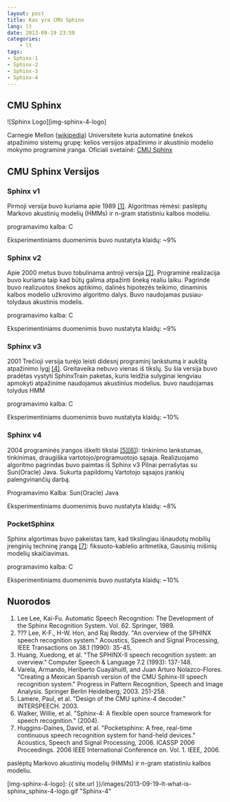 ```yaml
---
layout: post 
title: Kas yra CMU Sphinx
lang: lt
date: 2013-09-19 23:59
categories:
    - lt
tags:
- Sphinx-1
- Sphinx-2
- Sphinx-3
- Sphinx-4    
---
```




CMU Sphinx
---------------------

![Sphinx Logo][img-sphinx-4-logo]


Carnegie Mellon ([wikipedia][url-sphinx-wikipedia]) Universitete kuria automatinė šnekos 
atpažinimo sistemų grupę:  kelios versijos atpažinimo ir akustinio 
modelio mokymo programinė įranga. Oficiali svetainė: [CMU Sphinx][url-cmusphinx]


CMU Sphinx Versijos
---------------------

### Sphinx v1

Pirmoji versija buvo kuriama apie 1989 [[1]](#Lee1989). Algoritmas 
rėmėsi: paslėptų Markovo akustinių modelių (HMMs) ir n-gram statistiniu kalbos modeliu. 

programavimo kalba: C

Eksperimentiniams duomenimis buvo nustatyta klaidų: ~9%

### Sphinx v2

Apie 2000 metus buvo tobulinama antroji versija [[2]](#Huang1993). 
Programinė realizacija buvo kuriama taip kad būtų galima atpažinti 
šneką realiu laiku. Pagrinde buvo realizuotos šnekos aptikimo, 
dalinės hipotezės teikimo, dinaminis kalbos modelio užkrovimo 
algoritmo dalys. Buvo naudojamas pusiau-tolydaus akustinis modelis.

programavimo kalba: C

Eksperimentiniams duomenimis buvo nustatyta klaidų: ~9%

### Sphinx v3

2001 Trečioji versija turėjo leisti didesnį programinį lankstumą 
ir aukštą atpažinimo lygį [[4]](#Varela2003). Greitaveika nebuvo 
vienas iš tikslų. Su šia versija buvo pradėtas vystyti SphinxTrain paketas, kuris 
leidžia sulyginai lengviau apmokyti atpažinime naudojamus akustinius 
modelius. buvo naudojamas tolydus HMM

programavimo kalba: C

Eksperimentiniams duomenimis buvo nustatyta klaidų: ~10%

### Sphinx v4

2004 programinės įrangos iškelti tikslai [[5]](#Lamere2003)[[6]](#Walker2004)): tinkinimo lankstumas, tinkinimas, 
draugiška vartotojo/programuotojo sąsaja. Realizuojamo algoritmo 
pagrindas buvo paimtas iš Sphinx v3 Pilnai perrašytas su Sun(Oracle) 
Java. Sukurta papildomų Vartotojo sąsajos įrankių palengvinančių darbą.

Programavimo Kalba: Sun(Oracle) Java

Eksperimentiniams duomenimis buvo nustatyta klaidų: ~8%


### PocketSphinx

Sphinx algortimas buvo pakeistas tam, kad tikslingiau išnaudotų 
mobilių įrenginių techninę įrangą [[7]](#Huggins2006): 
fiksuoto-kablelio aritmetika, Gausinių mišinių modelių skaičiavimas. 

programavimo kalba: C

Eksperimentiniams duomenimis buvo nustatyta klaidų: ~10%


Nuorodos
---------------------
1. <a id="Lee1989"></a> Lee Lee, Kai-Fu. Automatic Speech Recognition: The Development of the Sphinx Recognition System. Vol. 62. Springer, 1989.
2. <a id="Lee1990">???</a> Lee, K-F., H-W. Hon, and Raj Reddy. "An overview of the SPHINX speech recognition system." Acoustics, Speech and Signal Processing, IEEE Transactions on 38.1 (1990): 35-45.
3. <a id="Huang1993"></a> Huang, Xuedong, et al. "The SPHINX-II speech recognition system: an overview." Computer Speech & Language 7.2 (1993): 137-148.
4. <a id="Varela2003"></a>  Varela, Armando, Heriberto Cuayáhuitl, and Juan Arturo Nolazco-Flores. "Creating a Mexican Spanish version of the CMU Sphinx-III speech recognition system." Progress in Pattern Recognition, Speech and Image Analysis. Springer Berlin Heidelberg, 2003. 251-258.
5. <a id="Lamere2003"></a>  Lamere, Paul, et al. "Design of the CMU sphinx-4 decoder." INTERSPEECH. 2003.
6. <a id="Walker2004"></a>  Walker, Willie, et al. "Sphinx-4: A flexible open source framework for speech recognition." (2004).
7. <a id="Huggins2006"></a>  Huggins-Daines, David, et al. "Pocketsphinx: A free, real-time continuous speech recognition system for hand-held devices." Acoustics, Speech and Signal Processing, 2006. ICASSP 2006 Proceedings. 2006 IEEE International Conference on. Vol. 1. IEEE, 2006.

paslėptų Markovo akustinių modelių (HMMs) ir n-gram statistiniu kalbos modeliu. 


[url-cmusphinx]: http://cmusphinx.sourceforge.net/ 	"CMU Sphinx"
[url-sphinx-wikipedia]: http://en.wikipedia.org/wiki/CMU_Sphinx        "CMUSphinx-Wikipedia"

[img-sphinx-4-logo]: {{ site.url }}/images/2013-09-19-lt-what-is-sphinx_sphinx-4-logo.gif "Sphinx-4"


